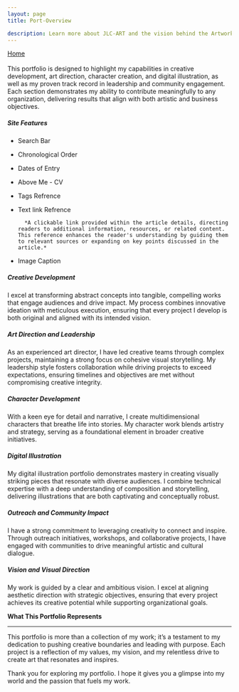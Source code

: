 ```yaml
---
layout: page
title: Port-Overview

description: Learn more about JLC-ART and the vision behind the Artworks Codex.
---
```


<div class="flex-row-between">
	<a href="{{ https://seiminomore.github.io/JLC-Folio/ }}{{ site.baseurl}}"><i class="fa fa-home" aria-hidden="true"></i> Home
	</a>

</div>
<br>
This portfolio is designed to highlight my capabilities in creative development, art direction, character creation, and digital illustration, as well as my proven track record in leadership and community engagement. Each section demonstrates my ability to contribute meaningfully to any organization, delivering results that align with both artistic and business objectives.

##### Site Features
* Search Bar
* Chronological Order
* Dates of Entry
* Above Me - CV
* Tags Refrence
* Text link Refrence 

        *A clickable link provided within the article details, directing readers to additional information, resources, or related content. This reference enhances the reader's understanding by guiding them to relevant sources or expanding on key points discussed in the article.*
     
* Image Caption

##### Creative Development  
I excel at transforming abstract concepts into tangible, compelling works that engage audiences and drive impact. My process combines innovative ideation with meticulous execution, ensuring that every project I develop is both original and aligned with its intended vision.  

##### Art Direction and Leadership 
As an experienced art director, I have led creative teams through complex projects, maintaining a strong focus on cohesive visual storytelling. My leadership style fosters collaboration while driving projects to exceed expectations, ensuring timelines and objectives are met without compromising creative integrity.  

##### Character Development  
With a keen eye for detail and narrative, I create multidimensional characters that breathe life into stories. My character work blends artistry and strategy, serving as a foundational element in broader creative initiatives.  

##### Digital Illustration  
My digital illustration portfolio demonstrates mastery in creating visually striking pieces that resonate with diverse audiences. I combine technical expertise with a deep understanding of composition and storytelling, delivering illustrations that are both captivating and conceptually robust.  

##### Outreach and Community Impact  
I have a strong commitment to leveraging creativity to connect and inspire. Through outreach initiatives, workshops, and collaborative projects, I have engaged with communities to drive meaningful artistic and cultural dialogue.  

##### Vision and Visual Direction  
My work is guided by a clear and ambitious vision. I excel at aligning aesthetic direction with strategic objectives, ensuring that every project achieves its creative potential while supporting organizational goals.  

 **What This Portfolio Represents**

---

This portfolio is more than a collection of my work; it’s a testament to my dedication to pushing creative boundaries and leading with purpose. Each project is a reflection of my values, my vision, and my relentless drive to create art that resonates and inspires.

Thank you for exploring my portfolio. I hope it gives you a glimpse into my world and the passion that fuels my work. 